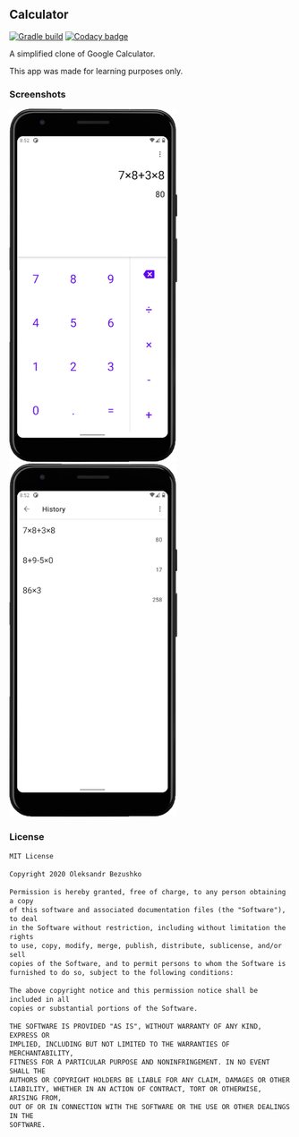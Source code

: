 ## Calculator

[![Gradle build](https://github.com/Insiderser/calculator/workflows/Build/badge.svg)](https://github.com/Insiderser/calculator/actions?query=branch%3Amaster+workflow%3Abuild)
[![Codacy badge](https://api.codacy.com/project/badge/Grade/041b5a6aaea24bb58766ac38b02263b5)](https://www.codacy.com/manual/Insiderser/calculator)

A simplified clone of Google Calculator.

This app was made for learning purposes only.

### Screenshots

<img src="screenshots/main.png"
     alt="Main screen"
     width="300px">
<img src="screenshots/history.png"
     alt="History list"
     width="300px">

### License

```
MIT License

Copyright 2020 Oleksandr Bezushko

Permission is hereby granted, free of charge, to any person obtaining a copy
of this software and associated documentation files (the "Software"), to deal
in the Software without restriction, including without limitation the rights
to use, copy, modify, merge, publish, distribute, sublicense, and/or sell
copies of the Software, and to permit persons to whom the Software is
furnished to do so, subject to the following conditions:

The above copyright notice and this permission notice shall be included in all
copies or substantial portions of the Software.

THE SOFTWARE IS PROVIDED "AS IS", WITHOUT WARRANTY OF ANY KIND, EXPRESS OR
IMPLIED, INCLUDING BUT NOT LIMITED TO THE WARRANTIES OF MERCHANTABILITY,
FITNESS FOR A PARTICULAR PURPOSE AND NONINFRINGEMENT. IN NO EVENT SHALL THE
AUTHORS OR COPYRIGHT HOLDERS BE LIABLE FOR ANY CLAIM, DAMAGES OR OTHER
LIABILITY, WHETHER IN AN ACTION OF CONTRACT, TORT OR OTHERWISE, ARISING FROM,
OUT OF OR IN CONNECTION WITH THE SOFTWARE OR THE USE OR OTHER DEALINGS IN THE
SOFTWARE.
```

